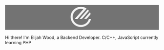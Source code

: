 ![TheElijahWoodGif](ItsElijahWood.png)

Hi there! I'm Elijah Wood, a Backend Developer. C/C++, JavaScript currently learning PHP
